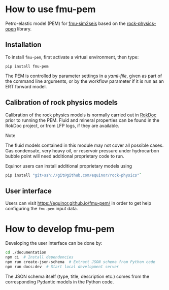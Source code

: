 # How to use fmu-pem

Petro-elastic model (PEM) for [fmu-sim2seis](https://github.com/equinor/fmu-sim2seis)
based on the [rock-physics-open](https://github.com/equinor/rock-physics-open)
library.

## Installation

To install `fmu-pem`, first activate a virtual environment, then type:

```
pip install fmu-pem
```

The PEM is controlled by parameter settings in a *yaml-file*, given as part of the
command line arguments, or by the workflow parameter if it is run as an ERT forward model.

## Calibration of rock physics models

Calibration of the rock physics models is normally carried out in
[RokDoc](https://www.ikonscience.com/rokdoc-geoprediction-software-platform/)
prior to running the PEM. Fluid and mineral properties can be found in the RokDoc project, or
from LFP logs, if they are available.

> [!NOTE]  
> The fluid models contained in this module may not cover all possible cases. Gas condensate, very heavy oil, 
> or reservoir pressure under hydrocarbon bubble point will need additional proprietary code to run.
>
> Equinor users can install additional proprietary models using
> ```bash
> pip install "git+ssh://git@github.com/equinor/rock-physics"`
> ```

## User interface

Users can visit https://equinor.github.io/fmu-pem/ in order to get help configuring the `fmu-pem` input data.

# How to develop fmu-pem

Developing the user interface can be done by:
```bash
cd ./documentation
npm ci  # Install dependencies
npm run create-json-schema  # Extract JSON schema from Python code
npm run docs:dev  # Start local development server
```
The JSON schema itself (type, title, description etc.) comes from the corresponding Pydantic models in the Python code.

